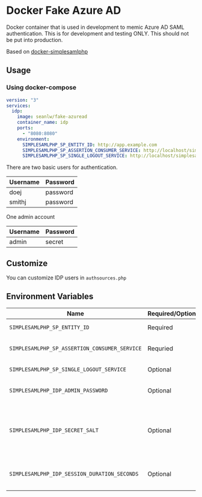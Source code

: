 # Docker Fake Azure AD

Docker container that is used in development to memic Azure AD SAML authentication. This is for development and testing ONLY. This should not be put into production.

Based on [docker-simplesamlphp](https://github.com/kenchan0130/docker-simplesamlphp)

## Usage

### Using docker-compose

```yml
version: "3"
services:
  idp:
    image: seanlw/fake-azuread
    container_name: idp
    ports:
      - "8080:8080"
    environment:
      SIMPLESAMLPHP_SP_ENTITY_ID: http://app.example.com
      SIMPLESAMLPHP_SP_ASSERTION_CONSUMER_SERVICE: http://localhost/simplesaml/module.php/saml/sp/saml2-acs.php/test-sp
      SIMPLESAMLPHP_SP_SINGLE_LOGOUT_SERVICE: http://localhost/simplesaml/module.php/saml/sp/saml2-logout.php/test-sp
```

There are two basic users for authentication.

Username|Password
---|---
doej|password
smithj|password

One admin account

Username|Password
---|---
admin|secret

## Customize

You can customize IDP users in `authsources.php`

## Environment Variables

Name|Required/Optional|Description
---|---|---
`SIMPLESAMLPHP_SP_ENTITY_ID`|Required|The entity ID of your SP.
`SIMPLESAMLPHP_SP_ASSERTION_CONSUMER_SERVICE`|Requried|The assertion consumer service of your SP.
`SIMPLESAMLPHP_SP_SINGLE_LOGOUT_SERVICE`|Optional|The single logout url of your SP.
`SIMPLESAMLPHP_IDP_ADMIN_PASSWORD`|Optional|The password of admin of this IdP. Default is `secret`.
`SIMPLESAMLPHP_IDP_SECRET_SALT`|Optional|This is a secret salt used by this IdP when it needs to generate a secure hash of a value. Default is `defaultsecretsalt`.
`SIMPLESAMLPHP_IDP_SESSION_DURATION_SECONDS`|Optional|This value is the duration of the session of this IdP in seconds.